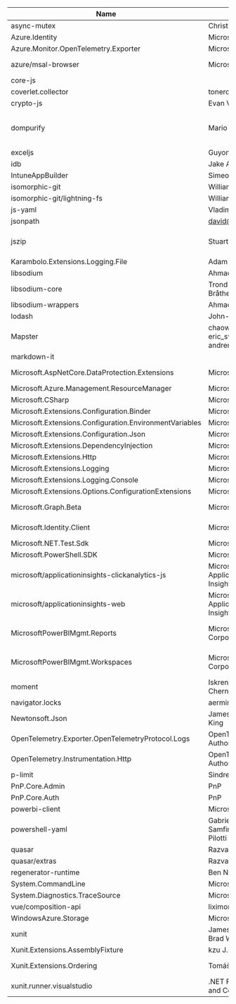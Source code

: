 Name | Author | Link | License |
--- | --- | --- | ---
async-mutex | Christian Speckner | https://github.com/DirtyHairy/async-mutex | [MIT](https://github.com/DirtyHairy/async-mutex/blob/master/LICENSE)
Azure.Identity | Microsoft | https://github.com/Azure/azure-sdk-for-net | [MIT](https://licenses.nuget.org/MIT)
Azure.Monitor.OpenTelemetry.Exporter | Microsoft | https://github.com/Azure/azure-sdk-for-net | [MIT](https://licenses.nuget.org/MIT)
azure/msal-browser | Microsoft | https://github.com/AzureAD/microsoft-authentication-library-for-js | [MIT](https://github.com/AzureAD/microsoft-authentication-library-for-js/blob/master/LICENSE)
core-js |  | https://github.com/zloirock/core-js | [MIT](https://github.com/zloirock/core-js/blob/master/LICENSE)
coverlet.collector | tonerdo | https://github.com/tonerdo/coverlet.git | [MIT](https://licenses.nuget.org/MIT)
crypto-js | Evan Vosberg | https://github.com/brix/crypto-js | [MIT](https://github.com/brix/crypto-js/blob/master/LICENSE)
dompurify | Mario Heiderich | https://github.com/cure53/DOMPurify | [(MPL-2.0 OR Apache-2.0)](https://github.com/cure53/DOMPurify/blob/master/LICENSE)
exceljs | Guyon Roche | https://github.com/exceljs/exceljs | [MIT](https://github.com/exceljs/exceljs/blob/master/LICENSE)
idb | Jake Archibald | https://github.com/jakearchibald/idb | [ISC](https://github.com/jakearchibald/idb/blob/master/LICENSE)
IntuneAppBuilder | Simeon | https://github.com/simeoncloud/IntuneAppBuilder | []()
isomorphic-git | William Hilton | https://github.com/isomorphic-git/isomorphic-git | [MIT](https://github.com/isomorphic-git/isomorphic-git/blob/master/LICENSE.md)
isomorphic-git/lightning-fs | William Hilton | https://github.com/isomorphic-git/lightning-fs | [MIT](https://github.com/isomorphic-git/lightning-fs/blob/master/LICENSE)
js-yaml | Vladimir Zapparov | https://github.com/nodeca/js-yaml | [MIT](https://github.com/nodeca/js-yaml/blob/master/LICENSE)
jsonpath | david@fmail.co.uk | https://github.com/dchester/jsonpath | [MIT](https://github.com/dchester/jsonpath/blob/master/LICENSE)
jszip | Stuart Knightley | https://github.com/Stuk/jszip | [(MIT OR GPL-3.0-or-later)](https://github.com/Stuk/jszip/blob/master/LICENSE.markdown)
Karambolo.Extensions.Logging.File | Adam Simon |  | [](https://github.com/adams85/filelogger/blob/master/LICENSE)
libsodium | Ahmad Ben Mrad | https://github.com/jedisct1/libsodium.js | [ISC](https://github.com/jedisct1/libsodium.js/blob/master/LICENSE)
libsodium-core | Trond Arne Bråthen | https://github.com/ektrah/libsodium-core | [](https://github.com/ektrah/libsodium-core/blob/master/LICENSE)
libsodium-wrappers | Ahmad Ben Mrad | https://github.com/jedisct1/libsodium.js | [ISC](https://github.com/jedisct1/libsodium.js/blob/master/LICENSE)
lodash | John-David Dalton | https://github.com/lodash/lodash | [MIT](https://github.com/lodash/lodash/blob/master/LICENSE)
Mapster | chaowlert eric_swann andrerav | https://github.com/MapsterMapper/Mapster | [MIT](https://licenses.nuget.org/MIT)
markdown-it |  | https://github.com/markdown-it/markdown-it | [MIT](https://github.com/markdown-it/markdown-it/blob/master/LICENSE)
Microsoft.AspNetCore.DataProtection.Extensions | Microsoft | https://github.com/dotnet/aspnetcore | [Apache-2.0](https://licenses.nuget.org/Apache-2.0)
Microsoft.Azure.Management.ResourceManager | Microsoft | https://github.com/Azure/azure-sdk-for-net | [](https://raw.githubusercontent.com/Microsoft/dotnet/master/LICENSE)
Microsoft.CSharp | Microsoft |  | [MIT](https://licenses.nuget.org/MIT)
Microsoft.Extensions.Configuration.Binder | Microsoft | https://github.com/dotnet/runtime | [MIT](https://licenses.nuget.org/MIT)
Microsoft.Extensions.Configuration.EnvironmentVariables | Microsoft | https://github.com/dotnet/runtime | [MIT](https://licenses.nuget.org/MIT)
Microsoft.Extensions.Configuration.Json | Microsoft | https://github.com/dotnet/runtime | [MIT](https://licenses.nuget.org/MIT)
Microsoft.Extensions.DependencyInjection | Microsoft | https://github.com/dotnet/runtime | [MIT](https://licenses.nuget.org/MIT)
Microsoft.Extensions.Http | Microsoft | https://github.com/dotnet/runtime | [MIT](https://licenses.nuget.org/MIT)
Microsoft.Extensions.Logging | Microsoft | https://github.com/dotnet/runtime | [MIT](https://licenses.nuget.org/MIT)
Microsoft.Extensions.Logging.Console | Microsoft | https://github.com/dotnet/runtime | [MIT](https://licenses.nuget.org/MIT)
Microsoft.Extensions.Options.ConfigurationExtensions | Microsoft | https://github.com/dotnet/runtime | [MIT](https://licenses.nuget.org/MIT)
Microsoft.Graph.Beta | Microsoft | https://github.com/microsoftgraph/msgraph-beta-sdk-dotnet | [LICENSE.txt](https://www.nuget.org/packages/Microsoft.Graph.Beta/5.39.0-preview/License)
Microsoft.Identity.Client | Microsoft | https://github.com/AzureAD/microsoft-authentication-library-for-dotnet | [MIT](https://licenses.nuget.org/MIT)
Microsoft.NET.Test.Sdk | Microsoft |  | [MS-EULA](http://www.microsoft.com/web/webpi/eula/net_library_eula_enu.htm)
Microsoft.PowerShell.SDK | Microsoft |  | [MIT](https://licenses.nuget.org/MIT)
microsoft/applicationinsights-clickanalytics-js | Microsoft Application Insights Team | https://github.com/microsoft/ApplicationInsights-JS.git | [MIT](https://github.com/microsoft/ApplicationInsights-JS.git#master/README.md)
microsoft/applicationinsights-web | Microsoft Application Insights Team | https://github.com/microsoft/ApplicationInsights-JS | [MIT](https://github.com/microsoft/ApplicationInsights-JS/blob/master/LICENSE)
MicrosoftPowerBIMgmt.Reports | Microsoft Corporation | https://learn.microsoft.com/en-us/powershell/module/microsoftpowerbimgmt.reports/?view=powerbi-ps | [](http://www.microsoft.com/web/webpi/eula/net_library_eula_enu.htm)
MicrosoftPowerBIMgmt.Workspaces | Microsoft Corporation | https://learn.microsoft.com/en-us/powershell/module/microsoftpowerbimgmt.reports/?view=powerbi-ps | [](http://www.microsoft.com/web/webpi/eula/net_library_eula_enu.htm)
moment | Iskren Ivov Chernev | https://github.com/moment/moment | [MIT](https://github.com/moment/moment/blob/master/LICENSE)
navigator.locks | aermin | https://github.com/aermin/web-locks | [MIT](https://github.com/aermin/web-locks/blob/master/LICENSE)
Newtonsoft.Json | James Newton-King | https://github.com/JamesNK/Newtonsoft.Json | [](https://github.com/JamesNK/Newtonsoft.Json/blob/master/LICENSE.md)
OpenTelemetry.Exporter.OpenTelemetryProtocol.Logs | OpenTelemetry Authors | https://github.com/open-telemetry/opentelemetry-dotnet | [Apache-2.0](https://licenses.nuget.org/Apache-2.0)
OpenTelemetry.Instrumentation.Http | OpenTelemetry Authors | https://github.com/open-telemetry/opentelemetry-dotnet | [Apache-2.0](https://licenses.nuget.org/Apache-2.0)
p-limit | Sindre Sorhus | https://github.com/sindresorhus/p-limit | [MIT](https://github.com/sindresorhus/p-limit/blob/master/license)
PnP.Core.Admin | PnP | https://github.com/pnp/pnpcore | [MIT](https://licenses.nuget.org/MIT)
PnP.Core.Auth | PnP | https://github.com/pnp/pnpcore | [MIT](https://licenses.nuget.org/MIT)
powerbi-client | Microsoft | https://github.com/Microsoft/PowerBI-JavaScript | [MIT](https://github.com/Microsoft/PowerBI-JavaScript/blob/master/LICENSE.txt)
powershell-yaml | Gabriel Adrian Samfira,Alessandro Pilotti | https://github.com/cloudbase/powershell-yaml/tree/master | [](https://github.com/cloudbase/powershell-yaml/blob/master/LICENSE)
quasar | Razvan Stoenescu | https://github.com/quasarframework/quasar | [MIT](https://github.com/quasarframework/quasar/blob/master/LICENSE)
quasar/extras | Razvan Stoenescu | https://github.com/quasarframework/quasar | [MIT](https://github.com/quasarframework/quasar/blob/master/LICENSE)
regenerator-runtime | Ben Newman | https://github.com/facebook/regenerator.git | [MIT](https://github.com/facebook/regenerator.git#master/LICENSE)
System.CommandLine | Microsoft | https://github.com/dotnet/command-line-api | [MIT](https://licenses.nuget.org/MIT)
System.Diagnostics.TraceSource | Microsoft |  | [MS-EULA](http://go.microsoft.com/fwlink/?LinkId=329770)
vue/composition-api | liximomo | https://github.com/vuejs/composition-api | [MIT](https://github.com/vuejs/composition-api/blob/master/LICENSE)
WindowsAzure.Storage | Microsoft | https://github.com/Azure/azure-storage-net.git | [](https://github.com/Azure/azure-storage-net/blob/master/LICENSE.txt)
xunit | James Newkirk Brad Wilson |  | [](https://raw.githubusercontent.com/xunit/xunit/master/license.txt)
Xunit.Extensions.AssemblyFixture | kzu  J.D. Cain | https://github.com/JDCain/Xunit.Extensions.AssemblyFixture | [MIT](https://licenses.nuget.org/MIT)
Xunit.Extensions.Ordering | Tomáš Zeman | https://github.com/tomaszeman/Xunit.Extensions.Ordering | [Apache-2.0](https://licenses.nuget.org/Apache-2.0)
xunit.runner.visualstudio | .NET Foundation and Contributors | https://github.com/xunit/visualstudio.xunit | [MIT](https://licenses.nuget.org/MIT)
